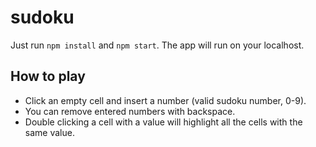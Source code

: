# sudoku

Just run `npm install` and `npm start`. The app will run on your localhost.

## How to play

- Click an empty cell and insert a number (valid sudoku number, 0-9).
- You can remove entered numbers with backspace.
- Double clicking a cell with a value will highlight all the cells with the same value.
